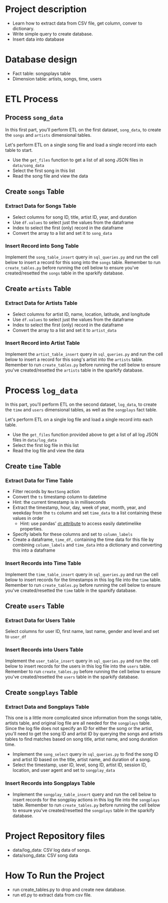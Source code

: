 # Project description
- Learn how to extract data from CSV file, get column, conver to dictionary.
- Write simple query to create database.
- Insert data into database

# Database design
- Fact table: songsplays table
- Dimension table: artists, songs, time, users

# ETL Process
## Process `song_data`
In this first part, you'll perform ETL on the first dataset, `song_data`, to create the `songs` and `artists` dimensional tables.

Let's perform ETL on a single song file and load a single record into each table to start.
- Use the `get_files` function to get a list of all song JSON files in `data/song_data`
- Select the first song in this list
- Read the song file and view the data

## Create `songs` Table
### Extract Data for Songs Table
- Select columns for song ID, title, artist ID, year, and duration
- Use `df.values` to select just the values from the dataframe
- Index to select the first (only) record in the dataframe
- Convert the array to a list and set it to `song_data`

### Insert Record into Song Table
Implement the `song_table_insert` query in `sql_queries.py` and run the cell below to insert a record for this song into the `songs` table. Remember to run `create_tables.py` before running the cell below to ensure you've created/resetted the `songs` table in the sparkify database.
## Create `artists` Table
### Extract Data for Artists Table
- Select columns for artist ID, name, location, latitude, and longitude
- Use `df.values` to select just the values from the dataframe
- Index to select the first (only) record in the dataframe
- Convert the array to a list and set it to `artist_data`
### Insert Record into Artist Table
Implement the `artist_table_insert` query in `sql_queries.py` and run the cell below to insert a record for this song's artist into the `artists` table. Remember to run `create_tables.py` before running the cell below to ensure you've created/resetted the `artists` table in the sparkify database.

# Process `log_data`
In this part, you'll perform ETL on the second dataset, `log_data`, to create the `time` and `users` dimensional tables, as well as the `songplays` fact table.

Let's perform ETL on a single log file and load a single record into each table.
- Use the `get_files` function provided above to get a list of all log JSON files in `data/log_data`
- Select the first log file in this list
- Read the log file and view the data

## Create `time` Table
### Extract Data for Time Table
- Filter records by `NextSong` action
- Convert the `ts` timestamp column to datetime
- Hint: the current timestamp is in milliseconds
- Extract the timestamp, hour, day, week of year, month, year, and weekday from the `ts` column and set `time_data` to a list containing these values in order
  - Hint: use pandas' [`dt` attribute](https://pandas.pydata.org/pandas-docs/stable/reference/api/pandas.Series.dt.html) to access easily datetimelike properties.
- Specify labels for these columns and set to `column_labels`
- Create a dataframe, `time_df,` containing the time data for this file by combining `column_labels` and `time_data` into a dictionary and converting this into a dataframe

### Insert Records into Time Table
Implement the `time_table_insert` query in `sql_queries.py` and run the cell below to insert records for the timestamps in this log file into the `time` table. Remember to run `create_tables.py` before running the cell below to ensure you've created/resetted the `time` table in the sparkify database.

## Create `users` Table
### Extract Data for Users Table
Select columns for user ID, first name, last name, gender and level and set to `user_df`

### Insert Records into Users Table
Implement the `user_table_insert` query in `sql_queries.py` and run the cell below to insert records for the users in this log file into the `users` table. Remember to run `create_tables.py` before running the cell below to ensure you've created/resetted the `users` table in the sparkify database.

## Create `songplays` Table
### Extract Data and Songplays Table
This one is a little more complicated since information from the songs table, artists table, and original log file are all needed for the `songplays` table. Since the log file does not specify an ID for either the song or the artist, you'll need to get the song ID and artist ID by querying the songs and artists tables to find matches based on song title, artist name, and song duration time.
- Implement the `song_select` query in `sql_queries.py` to find the song ID and artist ID based on the title, artist name, and duration of a song.
- Select the timestamp, user ID, level, song ID, artist ID, session ID, location, and user agent and set to `songplay_data`

### Insert Records into Songplays Table
- Implement the `songplay_table_insert` query and run the cell below to insert records for the songplay actions in this log file into the `songplays` table. Remember to run `create_tables.py` before running the cell below to ensure you've created/resetted the `songplays` table in the sparkify database.

# Project Repository files
- data/log_data: CSV log data of songs.
- data/song_data: CSV song data

# How To Run the Project
- run create_tables.py to drop and create new database.
- run etl.py to extract data from csv file.